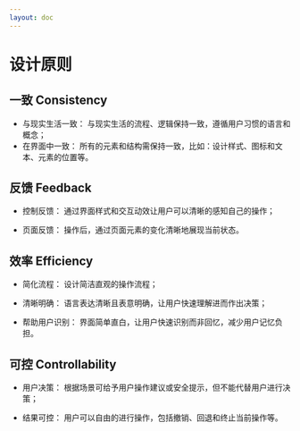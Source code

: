 ```yaml
---
layout: doc
---
```

# 设计原则

## 一致 Consistency

- 与现实生活一致： 与现实生活的流程、逻辑保持一致，遵循用户习惯的语言和概念；
- 在界面中一致： 所有的元素和结构需保持一致，比如：设计样式、图标和文本、元素的位置等。

## 反馈 Feedback

- 控制反馈： 通过界面样式和交互动效让用户可以清晰的感知自己的操作；

- 页面反馈： 操作后，通过页面元素的变化清晰地展现当前状态。

## 效率 Efficiency

- 简化流程： 设计简洁直观的操作流程；

- 清晰明确： 语言表达清晰且表意明确，让用户快速理解进而作出决策；

- 帮助用户识别： 界面简单直白，让用户快速识别而非回忆，减少用户记忆负担。

## 可控 Controllability

- 用户决策： 根据场景可给予用户操作建议或安全提示，但不能代替用户进行决策；

- 结果可控： 用户可以自由的进行操作，包括撤销、回退和终止当前操作等。

